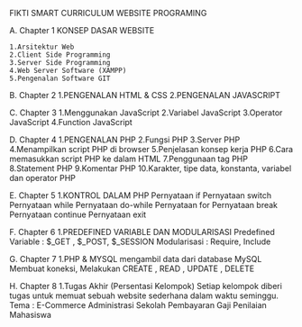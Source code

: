 
FIKTI SMART CURRICULUM
WEBSITE PROGRAMING

A. Chapter 1
KONSEP DASAR WEBSITE

	1.Arsitektur Web
	2.Client Side Programming
	3.Server Side Programming
	4.Web Server Software (XAMPP)
	5.Pengenalan Software GIT

B. Chapter 2
	1.PENGENALAN HTML & CSS
	2.PENGENALAN JAVASCRIPT

C. Chapter 3
	1.Menggunakan JavaScript
	2.Variabel JavaScript
	3.Operator JavaScript
	4.Function JavaScript


D. Chapter 4
	1.PENGENALAN PHP
	2.Fungsi PHP
	3.Server PHP
	4.Menampilkan script PHP di browser
	5.Penjelasan konsep kerja PHP
	6.Cara memasukkan script PHP ke dalam HTML
	7.Penggunaan tag PHP
	8.Statement PHP
	9.Komentar PHP
	10.Karakter, tipe data, konstanta, variabel dan operator PHP

E. Chapter 5
	1.KONTROL DALAM PHP
		Pernyataan if
		Pernyataan switch
		Pernyataan while
		Pernyataan do-while
		Pernyataan for
		Pernyataan break
		Pernyataan continue
		Pernyataan exit
 
F. Chapter 6
	1.PREDEFINED VARIABLE DAN MODULARISASI
		Predefined Variable : $_GET , $_POST, $_SESSION
		Modularisasi : Require, Include

G. Chapter 7
	1.PHP & MYSQL
		mengambil data dari database MySQL
		Membuat koneksi,
		Melakukan CREATE , READ , UPDATE , DELETE

H. Chapter 8
	1.Tugas Akhir (Persentasi Kelompok)
		Setiap kelompok diberi tugas untuk memuat sebuah website sederhana dalam waktu seminggu.
Tema : 
		E-Commerce
		Administrasi Sekolah
		Pembayaran Gaji
		Penilaian Mahasiswa 
